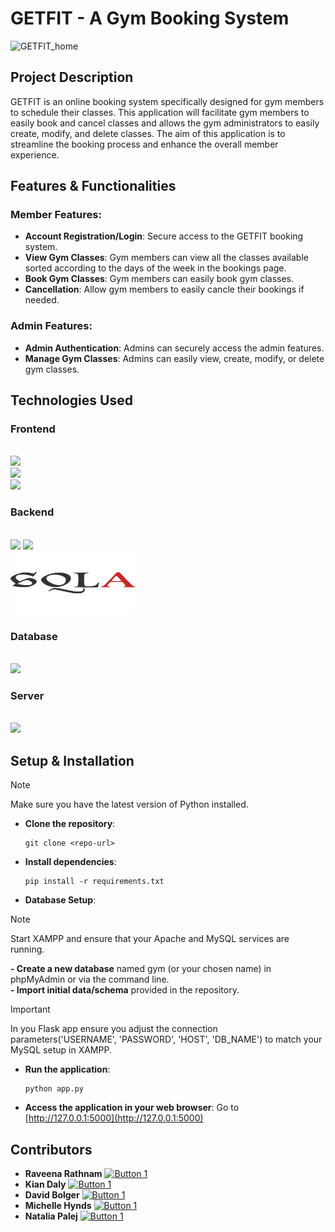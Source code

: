 # GETFIT - A Gym Booking System
![GETFIT_home](https://github.com/davidbolger37/Gym_Booking_System/assets/118574384/e0c0dfb3-4ca0-47c9-bec3-a2926c738f04)

## Project Description

GETFIT is an online booking system specifically designed for gym members to schedule their classes. This application will facilitate gym members to easily book and cancel classes and allows the gym administrators to easily create, modify, and delete classes. The aim of this application is to streamline the booking process and enhance the overall member experience. 

## Features & Functionalities

### Member Features: 
- **Account Registration/Login**: Secure access to the GETFIT booking system. 
- **View Gym Classes**: Gym members can view all the classes available sorted according to the days of the week in the bookings page.
- **Book Gym Classes**: Gym members can easily book gym classes.
- **Cancellation**: Allow gym members to easily cancle their bookings if needed. 
 
### Admin Features: 
- **Admin Authentication**: Admins can securely access the admin features.
- **Manage Gym Classes**: Admins can easily view, create, modify, or delete gym classes.

## Technologies Used

### Frontend
<code><a href="https://www.w3schools.com/html/" target="_blank"> <img height="100" src="https://www.vectorlogo.zone/logos/w3_html5/w3_html5-ar21.svg"></a></code>
<code><a href="https://www.w3schools.com/css/" target="_blank"> <img height="100" src="https://www.vectorlogo.zone/logos/w3_css/w3_css-ar21.svg"></a></code>
<code><a href="https://www.w3schools.com/js/" target="_blank"> <img height="100" src="https://www.vectorlogo.zone/logos/javascript/javascript-ar21.svg"></a></code> 
### Backend
<code><a href="https://www.python.org/" target="_blank"> <img height="100" src="https://www.vectorlogo.zone/logos/python/python-ar21.svg"></a></code>
<code><a href="https://flask.palletsprojects.com/" target="_blank"><img height="100" src="https://www.vectorlogo.zone/logos/pocoo_flask/pocoo_flask-ar21.svg"></a></code>
<code><a href="https://www.sqlalchemy.org/" target="_blank"> <img height="100" width="200" src="https://raw.githubusercontent.com/devicons/devicon/master/icons/sqlalchemy/sqlalchemy-original.svg"></a></code><br/>
### Database
<code><a href="https://mariadb.org/" target="_blank"> <img height="100" src="https://www.vectorlogo.zone/logos/mariadb/mariadb-ar21.svg"></a></code>
### Server
<code><a href="https://www.apache.org/" target="_blank"> <img height="100" src="https://www.vectorlogo.zone/logos/apache/apache-ar21.svg"></a></code>

## Setup & Installation

>[!NOTE]
>Make sure you have the latest version of Python installed.

- **Clone the repository**:
  
  ```
  git clone <repo-url>
  ```
  
- **Install dependencies**:

   ```
  pip install -r requirements.txt
  ```   

- **Database Setup**:
  
>[!NOTE]
>Start XAMPP and ensure that your Apache and MySQL services are running.<br>

**- Create a new database** named gym (or your chosen name) in phpMyAdmin or via the command line.<br>
**- Import initial data/schema** provided in the repository.<br>

>[!IMPORTANT]
>In you Flask app ensure you adjust the connection parameters('USERNAME', 'PASSWORD', 'HOST', 'DB_NAME') to match your MySQL setup in XAMPP.

- **Run the application**: 

  ```
  python app.py
  ```

- **Access the application in your web browser**:
  Go to [http://127.0.0.1:5000](http://127.0.0.1:5000)

## Contributors

- **Raveena Rathnam** [![Button 1](https://img.shields.io/badge/%22RaveenaRathnam%22-green.svg)](https://github.com/RaveenaRathnam)
- **Kian Daly** [![Button 1](https://img.shields.io/badge/%22KianDaly%22-blue.svg)](https://github.com/KianDaly)
- **David Bolger** [![Button 1](https://img.shields.io/badge/%22davidbolger37%22-yellow.svg)](https://github.com/davidbolger37)
- **Michelle Hynds** [![Button 1](https://img.shields.io/badge/%22newAccMH%22-red.svg)](https://github.com/newAccMH)
- **Natalia Palej** [![Button 1](https://img.shields.io/badge/%22NataliaPalej%22-violet.svg)](https://github.com/NataliaPalej)
 

  


 


